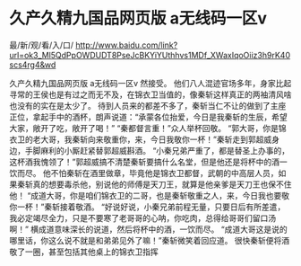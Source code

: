 # 久产久精九国品网页版 a无线码一区v

最/新/观/看/入/口/ http://www.baidu.com/link?url=ok3_Ml5QdPpOWDUDT8PseJcBKYiYUthhvs1MDf_XWaxIqoOiiz3h9rK40scs4rg4&wd

久产久精九国品网页版 a无线码一区v
然接受。
    他们八人混迹官场多年，身家比起寻常的王侯也是有过之而无不及，在锦衣卫当值的，像秦斩这样真正的两袖清风啥也没有的实在是太少了。
    待到人员来的都差不多了，秦斩当仁不让的做到了主座正位，拿起手中的酒杯，朗声说道：“承蒙各位抬爱，今日是我秦斩的生辰，希望大家，敞开了吃，敞开了喝！”
    “秦都督言重！”众人举杯回敬。
    “郭大哥，你是锦衣卫的老大哥，我秦斩向来敬重你，来，今日我敬你一杯！”秦斩走到郭超威身边，手脚麻利的小厮赶紧替郭超威斟酒。
    “小秦兄弟严重了，都是替圣上办事的，这杯酒我愧领了！”郭超威搞不清楚秦斩要搞什么名堂，但是他还是将杯中的酒一饮而尽。
    他不怕秦斩在酒里做章，毕竟他是锦衣卫都督，武朝的中高层人员，如果秦斩真的想要毒杀他，别说他的师傅是天刀王，就算是他亲爹是天刀王也保不住他！
    “成道大哥，你是咱们锦衣卫的二哥，也是秦斩敬重之人，来，今日我也要敬你一杯！”秦斩接着敬酒。
    “好说好说，小秦兄弟前程无量，只要日后有所差遣，我必定竭尽全力，只是不要寒了老哥哥的心呐，你吃肉，总得给哥哥们留口汤啊！”
    横成道意味深长的说道，然后将杯中的酒，一饮而尽。
    “成道大哥这是说的哪里话，你这么说不就是和弟弟见外了嘛！”秦斩微笑着回应道。
    很快秦斩便将酒敬了一圈，甚至包括其他桌上的锦衣卫指挥
